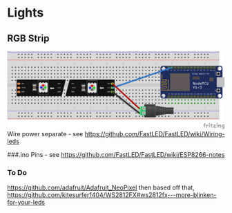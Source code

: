 # Lights


## RGB Strip
![Demo](/Lights/ws2812Strip.png)
Wire power separate - see https://github.com/FastLED/FastLED/wiki/Wiring-leds

###.ino
Pins - see https://github.com/FastLED/FastLED/wiki/ESP8266-notes


### To Do

https://github.com/adafruit/Adafruit_NeoPixel then based off that, https://github.com/kitesurfer1404/WS2812FX#ws2812fx---more-blinken-for-your-leds
